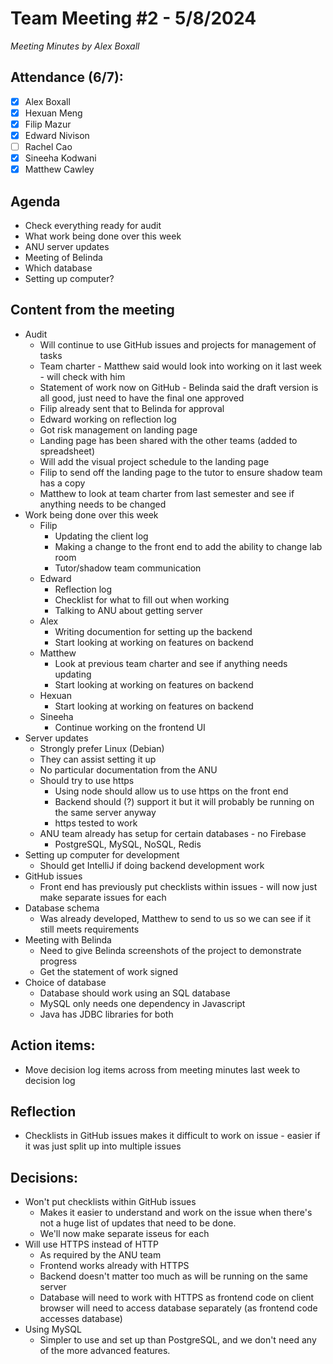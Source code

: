 # Team Meeting #2 - 5/8/2024

*Meeting Minutes by Alex Boxall*

## Attendance (6/7):

- [X] Alex Boxall
- [X] Hexuan Meng
- [X] Filip Mazur
- [X] Edward Nivison
- [ ] Rachel Cao
- [X] Sineeha Kodwani
- [X] Matthew Cawley

## Agenda
- Check everything ready for audit
- What work being done over this week
- ANU server updates
- Meeting of Belinda
- Which database
- Setting up computer?

## Content from the meeting
- Audit
  - Will continue to use GitHub issues and projects for management of tasks
  - Team charter - Matthew said would look into working on it last week - will check with him
  - Statement of work now on GitHub - Belinda said the draft version is all good, just need to have the final one approved
  - Filip already sent that to Belinda for approval
  - Edward working on reflection log
  - Got risk management on landing page
  - Landing page has been shared with the other teams (added to spreadsheet)
  - Will add the visual project schedule to the landing page
  - Filip to send off the landing page to the tutor to ensure shadow team has a copy
  - Matthew to look at team charter from last semester and see if anything needs to be changed
- Work being done over this week
  - Filip
    - Updating the client log
    - Making a change to the front end to add the ability to change lab room
    - Tutor/shadow team communication
  - Edward
    - Reflection log
    - Checklist for what to fill out when working
    - Talking to ANU about getting server
  - Alex
    - Writing documention for setting up the backend
    - Start looking at working on features on backend
  - Matthew
    - Look at previous team charter and see if anything needs updating
    - Start looking at working on features on backend
  - Hexuan
    - Start looking at working on features on backend
  - Sineeha
    - Continue working on the frontend UI
- Server updates
  - Strongly prefer Linux (Debian)
  - They can assist setting it up
  - No particular documentation from the ANU
  - Should try to use https
    - Using node should allow us to use https on the front end
    - Backend should (?) support it but it will probably be running on the same server anyway
    - https tested to work
  - ANU team already has setup for certain databases - no Firebase
    - PostgreSQL, MySQL, NoSQL, Redis
- Setting up computer for development
  - Should get IntelliJ if doing backend development work
- GitHub issues
  - Front end has previously put checklists within issues - will now just make separate issues for each 
- Database schema
  - Was already developed, Matthew to send to us so we can see if it still meets requirements
- Meeting with Belinda
  - Need to give Belinda screenshots of the project to demonstrate progress
  - Get the statement of work signed
- Choice of database
  - Database should work using an SQL database
  - MySQL only needs one dependency in Javascript
  - Java has JDBC libraries for both
  
## Action items:
- Move decision log items across from meeting minutes last week to decision log

## Reflection
- Checklists in GitHub issues makes it difficult to work on issue - easier if it was just split up into multiple issues

## Decisions:
- Won't put checklists within GitHub issues
  - Makes it easier to understand and work on the issue when there's not a huge list of updates that need to be done.
  - We'll now make separate isseus for each
- Will use HTTPS instead of HTTP
  - As required by the ANU team
  - Frontend works already with HTTPS
  - Backend doesn't matter too much as will be running on the same server
  - Database will need to work with HTTPS as frontend code on client browser will need to access database separately (as frontend code accesses database)
- Using MySQL
  - Simpler to use and set up than PostgreSQL, and we don't need any of the more advanced features.
